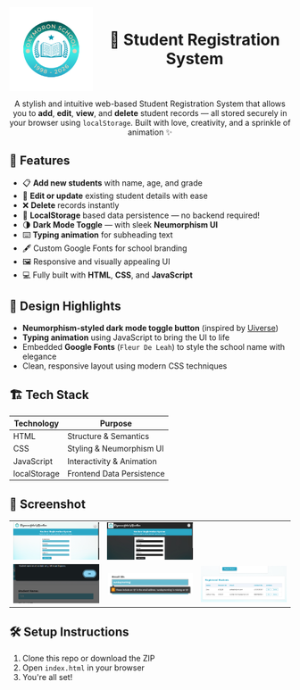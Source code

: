 <div align="center" style="display: flex; align-items: center; gap: 10px;">

  <img src="resources/oxymoron_logo.png" alt="Logo" width="150"/>

  <h1 style="display: inline-block; margin: 0;">
    🏫 Student Registration System
  </h1>

</div>

<p align="center">
  A stylish and intuitive web-based Student Registration System that allows you to <strong>add</strong>, <strong>edit</strong>, <strong>view</strong>, and <strong>delete</strong> student records — all stored securely in your browser using <code>localStorage</code>. Built with love, creativity, and a sprinkle of animation ✨
</p>

## 🌟 Features

- 📋 **Add new students** with name, age, and grade
- 📝 **Edit or update** existing student details with ease
- ❌ **Delete** records instantly
- 🧠 **LocalStorage** based data persistence — no backend required!
- 🌗 **Dark Mode Toggle** — with sleek **Neumorphism UI**
- ⌨️ **Typing animation** for subheading text
- 🖋️ Custom Google Fonts for school branding
- 🖼️ Responsive and visually appealing UI
- 💻 Fully built with **HTML**, **CSS**, and **JavaScript**

## 🎨 Design Highlights

- **Neumorphism-styled dark mode toggle button** (inspired by [Uiverse](https://uiverse.io))
- **Typing animation** using JavaScript to bring the UI to life
- Embedded **Google Fonts** (`Fleur De Leah`) to style the school name with elegance
- Clean, responsive layout using modern CSS techniques

## 🏗️ Tech Stack

| Technology | Purpose                   |
|------------|----------------------------|
| HTML       | Structure & Semantics      |
| CSS        | Styling & Neumorphism UI   |
| JavaScript | Interactivity & Animation  |
| localStorage | Frontend Data Persistence |

## 📸 Screenshot

<div align="center">
  <table>
    <tr>
      <td><img src="resources/ss-page.png" width="150%"/></td>
      <td><img src="resources/ss-darkmode.png" width="150%"/></td>
    </tr>
    <tr>
      <td><img src="resources/ss-name-check.png" width="100%"/></td>
      <td><img src="resources/ss-email-check.png" width="125%"/></td>
      <td><img src="resources/ss-table.png" width="100%"/></td>
    </tr>
  </table>
</div>

## 🛠️ Setup Instructions

1. Clone this repo or download the ZIP
2. Open `index.html` in your browser
3. You're all set!


